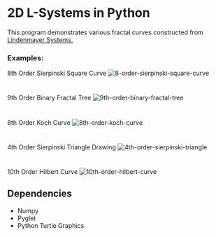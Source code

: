 # 2D L-Systems in Python
This program demonstrates various fractal curves constructed
from [Lindenmayer Systems.](https://en.wikipedia.org/wiki/L-system)
### Examples:
8th Order Sierpinski Square Curve
![8-order-sierpinski-square-curve](https://user-images.githubusercontent.com/11508260/90663404-73dc9480-e1fe-11ea-934e-c4430bbd4bb0.PNG)
#
9th Order Binary Fractal Tree
![9th-order-binary-fractal-tree](https://user-images.githubusercontent.com/11508260/90663669-cddd5a00-e1fe-11ea-80c3-c7a408d6b341.PNG)
#
8th Order Koch Curve
![8th-order-koch-curve](https://user-images.githubusercontent.com/11508260/90663930-2a407980-e1ff-11ea-8c1f-93fd5618f06a.PNG)
#
4th Order Sierpinski Triangle Drawing
![4th-order-sierpinski-triangle](https://user-images.githubusercontent.com/11508260/90664871-16e1de00-e200-11ea-97c6-e9a07c6cfe54.gif)
#
10th Order Hilbert Curve
![10th-order-hilbert-curve](https://user-images.githubusercontent.com/11508260/90669611-c28e2c80-e206-11ea-9a18-fddb904d39be.PNG)

## Dependencies
* Numpy
* Pyglet
* Python Turtle Graphics

